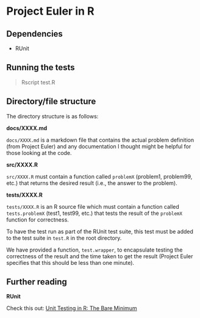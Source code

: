 Project Euler in R
==================

Dependencies
------------
* RUnit

Running the tests
-----------------
> Rscript test.R

Directory/file structure
------------------------
The directory structure is as follows: 

**docs/XXXX.md**

<code>docs/XXXX.md</code> is a markdown file that contains the actual problem
definition (from Project Euler) and any documentation I thought might be helpful
for those looking at the code.

**src/XXXX.R**

<code>src/XXXX.R</code> must contain a function called <code>problemX</code>
(problem1, problem99, etc.) that returns the desired result (i.e., the answer to
the problem).

**tests/XXXX.R**

<code>tests/XXXX.R</code> is an R source file which must contain a function
called <code>tests.problemX</code> (test1, test99, etc.) that tests the result 
of the <code>problemX</code> function for correctness.

To have the test run as part of the RUnit test suite, this test must be added to
the test suite in <code>test.R</code> in the root directory.

We have provided a function, <code>test.wrapper</code>, to encapsulate testing
the correctness of the result and the time taken to get the result (Project
Euler specifies that this should be less than one minute).

Further reading
---------------

**RUnit**

Check this out: [Unit Testing in R: The Bare Minimum](http://www.johnmyleswhite.com/notebook/2010/08/17/unit-testing-in-r-the-bare-minimum/)

